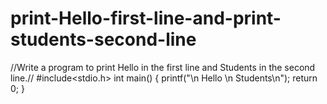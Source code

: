 # print-Hello-first-line-and-print-students-second-line
//Write a program to print Hello in the first line and Students in the second line.// #include&lt;stdio.h> int main() {     printf("\n Hello \n Students\n");     return 0;  }
